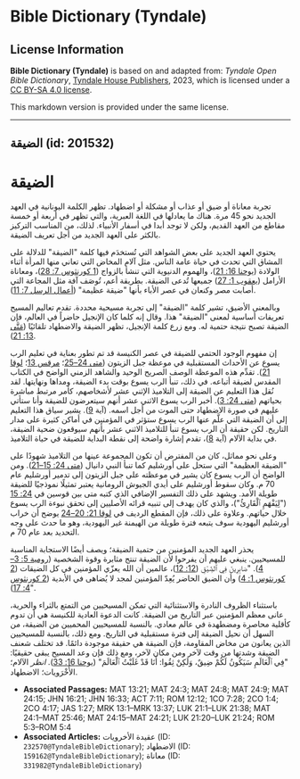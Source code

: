 # Bible Dictionary (Tyndale)

## License Information

**Bible Dictionary (Tyndale)** is based on and adapted from: _Tyndale Open Bible Dictionary_, [Tyndale House Publishers](https://tyndaleopenresources.com/), 2023, which is licensed under a [CC BY-SA 4.0 license](https://creativecommons.org/licenses/by-sa/4.0/legalcode.en).

This markdown version is provided under the same license.



--------------------------------

## الضيقة (id: 201532)

الضيقة
======

تجربة معاناة أو ضيق أو عذاب أو مشكلة أو اضطهاد. تظهر الكلمة اليونانية في العهد الجديد نحو 45 مرة. هناك ما يعادلها في اللغة العبرية، والتي تظهر في أربعة أو خمسة مقاطع من العهد القديم، ولكن لا توجد أبدا في أسفار الأنبياء. لذلك، من المناسب التركيز بالكثر على العهد الجديد من أجل تعريف الضيقة.

يحتوي العهد الجديد على بعض الشواهد التي تُستخدَم فيها كلمة "الضيقة" للدلالة على المشاق التي تحدث في حياة عامة الناس. مثل آلام المخاض التي تعاني منها المرأة أثناء الولادة ([يوحنا 16: 21](https://ref.ly/John16:21))، والهموم الدنيوية التي تنشأ بالزواج ([1 كورنثوس 7: 28](https://ref.ly/1Cor7:28))، ومعاناة الأرامل ([يعقوب 1: 27](https://ref.ly/Jas1:27)) جميعها تُدعى الضيقة. بطريقة أعم، تُوصَف آفة مثل المجاعة التي أصابت مصر وكنعان في عصر الأباء بأنها "ضيقة عظيمة" ([أعمال الرسل 7: 11](https://ref.ly/Acts7:11)).

وبالمعنى الأضيق، تشير كلمة "الضيقة" إلى تجربة مسيحية محددة. تقدم تعاليم المسيح تعريفات أساسية لمعنى "الضيقة" هذا. وقال إنه كلما كان الإنجيل حاضراً في العالم، فإن الضيقة تصبح نتيجة حتمية له. ومع زرع كلمة الإنجيل، تظهر الضيقة والاضطهاد تلقائيًا ([مَتَّى 13: 21](https://ref.ly/Matt13:21)).

إن مفهوم الوجود الحتمي للضيقة في عصر الكنيسة قد تم تطور بعناية في تعليم الرب يسوع عن الأحداث المستقبلية في موعظة جبل الزيتون ([متى 24–25](https://ref.ly/Matt24:1-Matt25:46)؛ [مرقس 13](https://ref.ly/Mark13:1-Mark13:37)؛ [لوقا 21](https://ref.ly/Luke21:1-Luke21:38)). تقدِّم هذه الموعظة الوصف الصريح الوحيد والشاهد الزمني الواضح في الكتاب المقدس لضيقة أتباعه. في ذلك، تنبأ الرب يسوع بوقت بدء الضيقة، ومداها ونهايتها. لقد نُقل هذا التعليم عن الضيقة إلى التلاميذ الإثني عشر لأشخاصهم، كأمر مرتبط مباشرة بحياتهم ([متى 24: 3](https://ref.ly/Matt24:3)). أخبر الرب يسوع الاثني عشر أنهم سيتعرضون للضيقة وأنا ستأتي عليهم في صورة الاضطهاد حتى الموت من أجل اسمه. (آية [9](https://ref.ly/Matt24:9)). يشير سياق هذا التعليم إلى أن الضيقة التي علَّم عنها الرب يسوع ستؤثر في المؤمنين في أماكن كثيرة على مدار التاريخ. لكن حقيقة أن الرب يسوع تنبأ للتلاميذ الاثني عشر بأنهم سيوقعون ضحية الضيقة، في بداية الآلام (آية [8](https://ref.ly/Matt24:8))، تقدم إشارة واضحة إلى نقطة البداية للضيقة في حياة التلاميذ.

وعلى نحو مماثل، كان من المفترض أن تكون المجموعة عينها من التلاميذ شهودًا على "الضيقة العظيمة" التي ستحل على أورشليم كما تنبأ النبي دانيال ([متى 24: 15–21](https://ref.ly/Matt24:15-Matt24:21)). ومن الواضح أن الرب يسوع كان يشير في موعظته على جبل الزيتون إلى تدمير أورشليم عام 70 م. وكان سقوط أورشليم على أيدي الجيوش الرومانية يعتبر تمثيلًا نموذجيًا للضيقة طويلة الأمد. ويشهد على ذلك التفسير الإضافي الذي كتبه متى بين قوسين في [24: 15](https://ref.ly/Matt24:15) ("لِيَفْهَمِ ٱلْقَارِئُ")، والذي كان يهدف إلى تنبيه قرائه الأصليين إلى تحقق نبوءة الرب يسوع خلال حياتهم. وعلاوة على ذلك، فإن المقطع الرديف في [لوقا 21: 20–24](https://ref.ly/Luke21:20-Luke21:24) يوضح أن خراب أورشليم اليهودية سوف يتبعه فترة طويلة من الهيمنة غير اليهودية، وهو ما حدث على وجه التحديد بعد عام 70 م.

يحذر العهد الجديد المؤمنين من حتمية الضيقة؛ ويصف أيضًا الاستجابة المناسبة للمسيحيين. ينبغي عليهم أن يفرحوا لأن الضيقة تنتج مثابرة وقوة الشخصية ([رومية 5: 3–4](https://ref.ly/Rom5:3-Rom5:4)). "صَابِرِينَ فِي ٱلضِّيْقِ ([12: 12](https://ref.ly/Rom12:12))، عالمين أن الله يعزّي المؤمنين في كل الضيقات ([2 كورنثوس 1: 4](https://ref.ly/2Cor1:4)) وأن الضيق الحاضر يُعِدّ المؤمنين لمجد لا يُضاهى في الأبدية ([2 كورنثوس 4: 17](https://ref.ly/2Cor4:17))".

باستثناء الظروف النادرة والاستثنائية التي تمكن المسيحيين من التمتع بالثراء والحرية، عانى معظم المؤمنين عبر التاريخ من الضيقة. كانت الدعوة العادية للكنيسة هي أن تدوم كأقلية محاصرة ومضطهدة في عالم معادي. بالنسبة للمسيحيين المحميين من الضيقة، من السهل أن نحيل الضيقة إلى فترة مستقبلية في التاريخ. ومع ذلك، بالنسبة للمسيحيين الذين يعانون من مخاض المقاومة، فإن الضيقة هي حقيقة موجودة دائمًا. قد تختلف شعنف الضيقة وشدتها من وقت لآخر ومن مكان لآخر، ومع ذلك فإن وعد المسيح يبقى حقيقيًا: "فِي ٱلْعَالَمِ سَيَكُونُ لَكُمْ ضِيقٌ، وَلَكِنْ ثِقُوا: أَنَا قَدْ غَلَبْتُ ٱلْعَالَمَ" ([يوحنا 16: 33](https://ref.ly/John16:33)). *انظر* الآلام؛ الأُخْرَويات؛ الاضطهاد.

* **Associated Passages:** MAT 13:21; MAT 24:3; MAT 24:8; MAT 24:9; MAT 24:15; JHN 16:21; JHN 16:33; ACT 7:11; ROM 12:12; 1CO 7:28; 2CO 1:4; 2CO 4:17; JAS 1:27; MRK 13:1–MRK 13:37; LUK 21:1–LUK 21:38; MAT 24:1–MAT 25:46; MAT 24:15–MAT 24:21; LUK 21:20–LUK 21:24; ROM 5:3–ROM 5:4
* **Associated Articles:** عقيدة الأخرويات (ID: `232570@TyndaleBibleDictionary`); الاضطهاد (ID: `159162@TyndaleBibleDictionary`); معاناة (ID: `331982@TyndaleBibleDictionary`)

